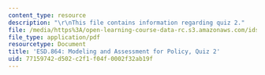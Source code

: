```yaml
---
content_type: resource
description: "\r\nThis file contains information regarding quiz 2."
file: /media/https%3A/open-learning-course-data-rc.s3.amazonaws.com/ids-410j-modeling-and-assessment-for-policy-spring-2013/77159742d502c2f1f04f0002f32ab19f_MITESD_864S13_Quiz2.pdf
file_type: application/pdf
resourcetype: Document
title: 'ESD.864: Modeling and Assessment for Policy, Quiz 2'
uid: 77159742-d502-c2f1-f04f-0002f32ab19f
---
```

